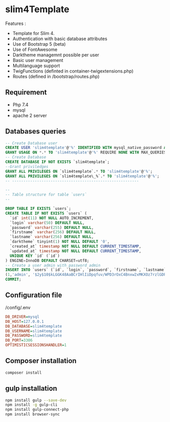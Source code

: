 # slim4Template

Features :

- Template for Slim 4.
- Authentication with basic database attributes
- Use of Bootstrap 5 (beta)
- Use of FontAwesome
- Darktheme managemnt possible per user
- Basic user management
- Multilanguage support
- TwigFunctions (definted in container-twigextensions.php)
- Routes (defined in /bootstrap/routes.php)

## Requirement

- Php 7.4
- mysql
- apache 2 server

## Databases queries

```sql
-- Create Database user
CREATE USER 'slim4template'@'%' IDENTIFIED WITH mysql_native_password AS '***';
GRANT USAGE ON *.* TO 'slim4template'@'%' REQUIRE NONE WITH MAX_QUERIES_PER_HOUR 0 MAX_CONNECTIONS_PER_HOUR 0 MAX_UPDATES_PER_HOUR 0 MAX_USER_CONNECTIONS 0;
-- Create Database
CREATE DATABASE IF NOT EXISTS `slim4template`;
--Grant priviledges
GRANT ALL PRIVILEGES ON `slim4template`.* TO 'slim4template'@'%';
GRANT ALL PRIVILEGES ON `slim4template\_%`.* TO 'slim4template'@'%'; 
-- --------------------------------------------------------

--
-- Table structure for table `users`
--

DROP TABLE IF EXISTS `users`;
CREATE TABLE IF NOT EXISTS `users` (
  `id` int(11) NOT NULL AUTO_INCREMENT,
  `login` varchar(50) DEFAULT NULL,
  `password` varchar(255) DEFAULT NULL,
  `firstname` varchar(256) DEFAULT NULL,
  `lastname` varchar(256) DEFAULT NULL,
  `darktheme` tinyint(1) NOT NULL DEFAULT '0',
  `created_at` timestamp NOT NULL DEFAULT CURRENT_TIMESTAMP,
  `updated_at` timestamp NOT NULL DEFAULT CURRENT_TIMESTAMP,
  UNIQUE KEY `id` (`id`)
) ENGINE=InnoDB DEFAULT CHARSET=utf8;
-- Create a user admin with password admin
INSERT INTO `users` (`id`, `login`, `password`, `firstname`, `lastname`,`darktheme`) VALUES
(1,'admin', '$2y$10$kLGGK48AaBCrIHlIiDpqfuv/WPD3rOxC4Bnxw2xMKXOz7rzlGDPbq', 'Admin', 'Admin', 1);
COMMIT;
```

## Configuration file

/config/.env

```ini
DB_DRIVER=mysql
DB_HOST=127.0.0.1
DB_DATABASE=slim4template
DB_USERNAME=slim4template
DB_PASSWORD=slim4template
DB_PORT=3306
OPTIMISTICSESSIONSHANDLER=1
```

## Composer installation

```bash
composer install
```

## gulp installation

```bash
npm install gulp --save-dev
npm install -g gulp-cli
npm install gulp-connect-php
npm install browser-sync
```
